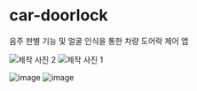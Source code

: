 # car-doorlock
음주 판별 기능 및 얼굴 인식을 통한 차량 도어락 제어 앱

![제작 사진 2](https://user-images.githubusercontent.com/50133281/137463706-1e62596b-0bd2-4f58-a864-a8ae3116af2f.jpg)
![제작 사진 1](https://user-images.githubusercontent.com/50133281/137463713-badbfd4a-e13f-4893-a2ba-a21cace0e0ae.jpg)

![image](https://user-images.githubusercontent.com/50133281/137463809-580a20b9-37b5-479f-93d3-40c9ede70cb4.png)
![image](https://user-images.githubusercontent.com/50133281/137463864-062adff8-903f-4afc-8757-fc30839217dd.png)
